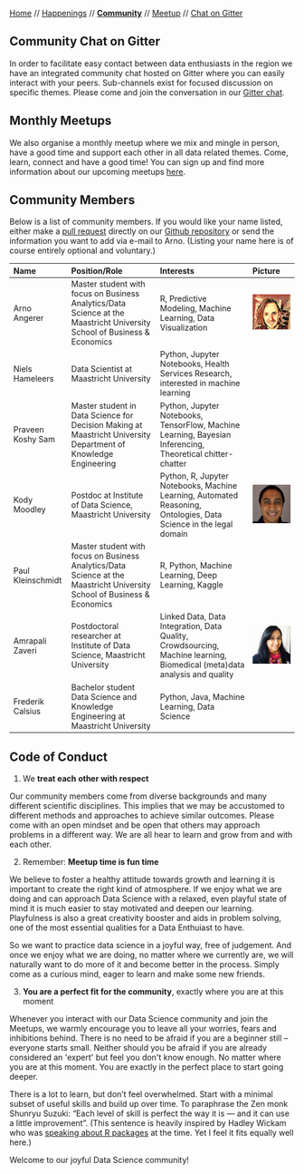 [Home](README.md) // [Happenings](happenings.md) // **[Community](community.md)** // [Meetup](meetup.md) // [Chat on Gitter](https://gitter.im/eu-data-science/Lobby)

## Community Chat on Gitter
In order to facilitate easy contact between data enthusiasts in the region we have an integrated community chat hosted on Gitter where you can easily interact with your peers. Sub-channels exist for focused discussion on specific themes. Please come and join the conversation in our [Gitter chat](https://gitter.im/eu-data-science/Lobby).

## Monthly Meetups
We also organise a monthly meetup where we mix and mingle in person, have a good time and support each other in all data related themes. Come, learn, connect and have a good time! You can sign up and find more information about our upcoming meetups [here](https://www.meetup.com/euregio-data-science-meetup/).

## Community Members
Below is a list of community members. If you would like your name listed, either make a [pull request](https://help.github.com/articles/editing-files-in-another-user-s-repository/) directly on our [Github repository](https://github.com/arnoan/eu-dash/blob/master/community.md) or send the information you want to add via e-mail to Arno. (Listing your name here is of course entirely optional and voluntary.)


Name | Position/Role | Interests | Picture 
:--- | :------------ | :-------- | :------
Arno Angerer | Master student with focus on Business Analytics/Data Science at the Maastricht University School of Business & Economics | R, Predictive Modeling, Machine Learning, Data Visualization | ![Arno](/assets/members/arno.png) |  
Niels Hameleers | Data Scientist at Maastricht University | Python, Jupyter Notebooks, Health Services Research, interested in machine learning
Praveen Koshy Sam | Master student in Data Science for Decision Making at Maastricht University Department of Knowledge Engineering | Python, Jupyter Notebooks, TensorFlow, Machine Learning, Bayesian Inferencing, Theoretical chitter-chatter
Kody Moodley | Postdoc at Institute of Data Science, Maastricht University | Python, R, Jupyter Notebooks, Machine Learning, Automated Reasoning, Ontologies, Data Science in the legal domain | ![Kody](/assets/members/kody.jpeg)
Paul Kleinschmidt | Master student with focus on Business Analytics/Data Science at the Maastricht University School of Business & Economics | R, Python, Machine Learning, Deep Learning, Kaggle 
Amrapali Zaveri | Postdoctoral researcher at Institute of Data Science, Maastricht University | Linked Data, Data Integration, Data Quality, Crowdsourcing, Machine learning, Biomedical (meta)data analysis and quality | ![Amrapali](/assets/members/amrapali.jpeg)
Frederik Calsius | Bachelor student Data Science and Knowledge Engineering at Maastricht University | Python, Java, Machine Learning, Data Science | 

## Code of Conduct
1) We **treat each other with respect**

Our community members come from diverse backgrounds and many different scientific disciplines. This implies that we may be accustomed to different methods and approaches to achieve similar outcomes. Please come with an open mindset and be open that others may approach problems in a different way. We are all hear to learn and grow from and with each other.

2) Remember: **Meetup time is fun time**

We believe to foster a healthy attitude towards growth and learning it is important to create the right kind of atmosphere. If we enjoy what we are doing and can approach Data Science with a relaxed, even playful state of mind it is much easier to stay motivated and deepen our learning. Playfulness is also a great creativity booster and aids in problem solving, one of the most essential qualities for a Data Enthuiast to have. 

So we want to practice data science in a joyful way, free of judgement. And once we enjoy what we are doing, no matter where we currently are, we will naturally want to do more of it and become better in the process. Simply come as a curious mind, eager to learn and make some new friends.

3) **You are a perfect fit for the community**, exactly where you are at this moment

Whenever you interact with our Data Science community and join the Meetups, we warmly encourage you to leave all your worries, fears and inhibitions behind. There is no need to be afraid if you are a beginner still – everyone starts small. Neither should you be afraid if you are already considered an 'expert' but feel you don't know enough. No matter where you are at this moment. You are exactly in the perfect place to start going deeper.

There is a lot to learn, but don’t feel overwhelmed. Start with a minimal subset of useful skills and build up over time. To paraphrase the Zen monk Shunryu Suzuki: “Each level of skill is perfect the way it is — and it can use a little improvement”.
(This sentence is heavily inspired by Hadley Wickam who was [speaking about R packages](http://r-pkgs.had.co.nz/intro.html#) at the time. Yet I feel it fits equally well here.)

Welcome to our joyful Data Science community!
